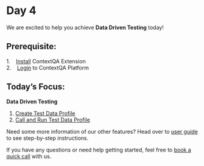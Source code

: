 
# Day 4

We are excited to help you achieve **Data Driven Testing** today!



## **Prerequisite:**  
1.    [Install](../02-ContextQA-Extension/01-Install-&-Login/Install-extension.md) ContextQA Extension  
2.    [Login](../02-ContextQA-Extension/01-Install-&-Login/Login-Extension.md) to ContextQA Platform  


## **Today’s Focus:**  

**Data Driven Testing**  
1. [Create Test Data Profile](../03-ContextQA-Portal/02-Test-Development-Section/01-Create/1.6-create-test-data-profile.md)  
2. [Call and Run Test Data Profile](../03-ContextQA-Portal/02-Test-Development-Section/04-Call/4.2-Call-Test-Data-Profile-in-Testcase.md)  


Need some more information of our other features? Head over to [user guide](./../01-Index/Index.md) to see step-by-step instructions.  

If you have any questions or need help getting started, feel free to [book a quick call](https://meetings.hubspot.com/deep-barot?utm_medium=email&_hsmi=299989918&_hsenc=p2ANqtz-93_Gh2Kh0HPIA1_YAuC4aN3P8CDhDP8g1RC5aE0y56Scvu-HpB0xk1UIlkNpq34VYk9WGauryok8y75Y3Oq7ToSYBpIN0-4Pv-2T_dWFs_gK2cusE&utm_content=299989918&utm_source=hs_email) with us.